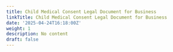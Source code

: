 ```yaml
---
title: Child Medical Consent Legal Document for Business
linkTitle: Child Medical Consent Legal Document for Business
date: '2025-04-24T16:18:00Z'
weight: 1
description: No content
draft: false
---
```



